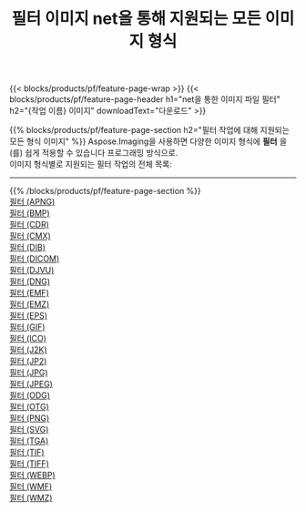 ﻿---
title: 필터 이미지 net을 통해 지원되는 모든 이미지 형식 
weight: 3920
url: /ko/net/filter 
lang: ko
langdirlevel: 2
locales: zh-hans,ja,it,ru,de,es,fr,nl,id,lt,pl,pt,vi,tr,ko,zh-hant,ar,hi,th,sv,cs,uk,he
description: Aspose.Imaging을 사용하면 net을 통해 쉽게 필터 이미지를 만들 수 있습니다.
---

{{< blocks/products/pf/feature-page-wrap >}}
{{< blocks/products/pf/feature-page-header h1="net을 통한 이미지 파일 필터" h2="{작업 이름} 이미지" downloadText="다운로드" >}}


{{% blocks/products/pf/feature-page-section  h2="필터 작업에 대해 지원되는 모든 형식 이미지" %}}
Aspose.Imaging을 사용하면 다양한 이미지 형식에 **필터** 을(를) 쉽게 적용할 수 있습니다 프로그래밍 방식으로. 
<br/>
이미지 형식별로 지원되는 필터 작업의 전체 목록:
<hr/>
{{% /blocks/products/pf/feature-page-section %}}
<div class="container-fluid productfamilypage bg-gray">
    <div class="convertypes bg-gray agp-content section">
        <div class="container">
		<div class="row other-converters">
		    <div class='col-md-2 other-converter remove-lp remove-rp'><a href="/imaging/ko/net/filter/apng" >필터 (APNG)</a></div><div class='col-md-2 other-converter remove-lp remove-rp'><a href="/imaging/ko/net/filter/bmp" >필터 (BMP)</a></div><div class='col-md-2 other-converter remove-lp remove-rp'><a href="/imaging/ko/net/filter/cdr" >필터 (CDR)</a></div><div class='col-md-2 other-converter remove-lp remove-rp'><a href="/imaging/ko/net/filter/cmx" >필터 (CMX)</a></div><div class='col-md-2 other-converter remove-lp remove-rp'><a href="/imaging/ko/net/filter/dib" >필터 (DIB)</a></div><div class='col-md-2 other-converter remove-lp remove-rp'><a href="/imaging/ko/net/filter/dicom" >필터 (DICOM)</a></div><div class='col-md-2 other-converter remove-lp remove-rp'><a href="/imaging/ko/net/filter/djvu" >필터 (DJVU)</a></div><div class='col-md-2 other-converter remove-lp remove-rp'><a href="/imaging/ko/net/filter/dng" >필터 (DNG)</a></div><div class='col-md-2 other-converter remove-lp remove-rp'><a href="/imaging/ko/net/filter/emf" >필터 (EMF)</a></div><div class='col-md-2 other-converter remove-lp remove-rp'><a href="/imaging/ko/net/filter/emz" >필터 (EMZ)</a></div><div class='col-md-2 other-converter remove-lp remove-rp'><a href="/imaging/ko/net/filter/eps" >필터 (EPS)</a></div><div class='col-md-2 other-converter remove-lp remove-rp'><a href="/imaging/ko/net/filter/gif" >필터 (GIF)</a></div><div class='col-md-2 other-converter remove-lp remove-rp'><a href="/imaging/ko/net/filter/ico" >필터 (ICO)</a></div><div class='col-md-2 other-converter remove-lp remove-rp'><a href="/imaging/ko/net/filter/j2k" >필터 (J2K)</a></div><div class='col-md-2 other-converter remove-lp remove-rp'><a href="/imaging/ko/net/filter/jp2" >필터 (JP2)</a></div><div class='col-md-2 other-converter remove-lp remove-rp'><a href="/imaging/ko/net/filter/jpg" >필터 (JPG)</a></div><div class='col-md-2 other-converter remove-lp remove-rp'><a href="/imaging/ko/net/filter/jpeg" >필터 (JPEG)</a></div><div class='col-md-2 other-converter remove-lp remove-rp'><a href="/imaging/ko/net/filter/odg" >필터 (ODG)</a></div><div class='col-md-2 other-converter remove-lp remove-rp'><a href="/imaging/ko/net/filter/otg" >필터 (OTG)</a></div><div class='col-md-2 other-converter remove-lp remove-rp'><a href="/imaging/ko/net/filter/png" >필터 (PNG)</a></div><div class='col-md-2 other-converter remove-lp remove-rp'><a href="/imaging/ko/net/filter/svg" >필터 (SVG)</a></div><div class='col-md-2 other-converter remove-lp remove-rp'><a href="/imaging/ko/net/filter/tga" >필터 (TGA)</a></div><div class='col-md-2 other-converter remove-lp remove-rp'><a href="/imaging/ko/net/filter/tif" >필터 (TIF)</a></div><div class='col-md-2 other-converter remove-lp remove-rp'><a href="/imaging/ko/net/filter/tiff" >필터 (TIFF)</a></div><div class='col-md-2 other-converter remove-lp remove-rp'><a href="/imaging/ko/net/filter/webp" >필터 (WEBP)</a></div><div class='col-md-2 other-converter remove-lp remove-rp'><a href="/imaging/ko/net/filter/wmf" >필터 (WMF)</a></div><div class='col-md-2 other-converter remove-lp remove-rp'><a href="/imaging/ko/net/filter/wmz" >필터 (WMZ)</a></div>
                </div>
        </div>
    </div>
</div>
<br/>


